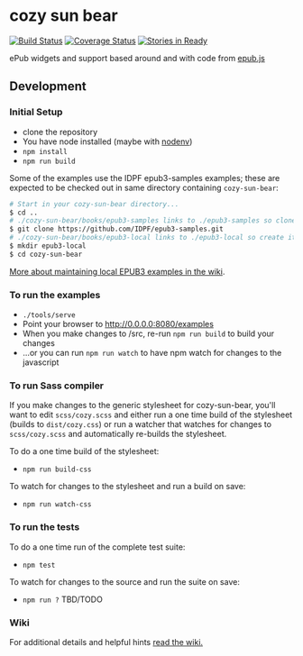 
# cozy sun bear 
[![Build Status](https://travis-ci.org/mlibrary/cozy-sun-bear.svg?branch=master)](https://travis-ci.org/mlibrary/cozy-sun-bear)
[![Coverage Status](https://coveralls.io/repos/github/mlibrary/cozy-sun-bear/badge.svg?branch=master)](https://coveralls.io/github/mlibrary/cozy-sun-bear?branch=master)
[![Stories in Ready](https://badge.waffle.io/mlibrary/cozy-sun-bear.png?label=ready&title=Ready)](https://waffle.io/mlibrary/cozy-sun-bear)


ePub widgets and support based around and with code from [epub.js](https://github.com/futurepress/epub.js)

## Development

### Initial Setup

* clone the repository
* You have node installed (maybe with [nodenv](https://github.com/wfarr/nodenv))
* `npm install`
* `npm run build`

Some of the examples use the IDPF epub3-samples examples; these are expected to 
be checked out in same directory containing `cozy-sun-bear`:

```bash
# Start in your cozy-sun-bear directory...
$ cd ..
# ./cozy-sun-bear/books/epub3-samples links to ./epub3-samples so clone it...
$ git clone https://github.com/IDPF/epub3-samples.git
# ./cozy-sun-bear/books/epub3-local links to ./epub3-local so create it...
$ mkdir epub3-local
$ cd cozy-sun-bear
```
[More about maintaining local EPUB3 examples in the wiki](https://github.com/mlibrary/cozy-sun-bear/wiki/EPUB-Test-Files).

### To run the examples

* `./tools/serve`
* Point your browser to http://0.0.0.0:8080/examples
* When you make changes to /src, re-run `npm run build` to build your changes
* ...or you can run `npm run watch` to have npm watch for changes to the javascript

### To run Sass compiler
If you make changes to the generic stylesheet for cozy-sun-bear, you'll want to edit `scss/cozy.scss` and either run a one time build of the stylesheet (builds to `dist/cozy.css`)  or run a watcher that watches for changes to `scss/cozy.scss` and automatically re-builds the stylesheet.  

To do a one time build of the stylesheet:

* `npm run build-css`

To watch for changes to the stylesheet and run a build on save:

* `npm run watch-css`

### To run the tests

To do a one time run of the complete test suite:

* `npm test`

To watch for changes to the source and run the suite on save:

* `npm run ?` TBD/TODO

### Wiki
  
For additional details and helpful hints [read the wiki.](https://github.com/mlibrary/cozy-sun-bear/wiki)
